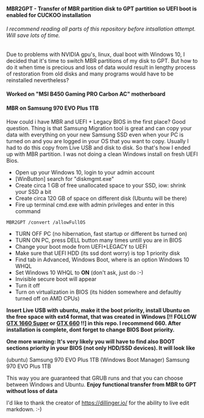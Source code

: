 #### MBR2GPT - Transfer of MBR partition disk to GPT partition so UEFI boot is enabled for CUCKOO installation

###### I recommend reading all parts of this repository before intsallation attempt. Will save lots of time.

Due to problems with NVIDIA gpu's, linux, dual boot with Windows 10, I decided that it's time to switch MBR partitions of my disk to GPT. But how to do it when time is precious and loss of data would result in lengthy process of restoration from old disks and many programs would have to be reinstalled nevertheless?

#### Worked on "MSI B450 Gaming PRO Carbon AC" motherboard
#### MBR on Samsung 970 EVO Plus 1TB
How could i have MBR and UEFI + Legacy BIOS in the first place? Good question. Thing is that Samsung Migration tool is great and can copy your data with everything on your new Samsung SSD even when your PC is turned on and you are logged in your OS that you want to copy. Usually I had to do this copy from Live USB and disk to disk. So that's how I ended up with MBR partition. I was not doing a clean Windows install on fresh UEFI Bios.

* Open up your Windows 10, login to your admin account
* [WinButton] search for "diskmgmt.exe"
* Create circa 1 GB of free unallocated space to your SSD, iow: shrink your SSD a bit
* Create circa 120 GB of space on different disk (Ubuntu will be there)
* Fire up terminal cmd.exe with admin privileges and enter in this command

```
MBR2GPT /convert /allowFullOS
```

* TURN OFF PC (no hibernation, fast startup or different bs turned on)
* TURN ON PC, press DELL button many times untill you are in BIOS
* Change your boot mode from UEFI+LEGACY to UEFI
* Make sure that UEFI HDD (its ssd dont worry) is top 1 priority disk
* Find tab in Advanced, Windows Boot, where is an option Windows 10 WHQL
* Set Windows 10 WHQL to **ON** (don't ask, just do :-)
* Invisible secure boot will appear
* Turn it off
* Turn on virtualization in BIOS (its hidden somewhere and defaultly turned off on AMD CPUs) 


**Insert Live USB with ubuntu, make it the boot priority, install Ubuntu on the free space with ext4 format, that was created in Windows [!! FOLLOW [GTX 1660 Super](https://github.com/cergina/Pain-Discovered-Cuckoo-Installation/blob/main/GTX1660S_install_guide.md) or [GTX 660](https://github.com/cergina/Pain-Discovered-Cuckoo-Installation/blob/main/GTX660_install_guide.md) !!] in this repo. I recommend 660. After installation is complete,  dont forget to change BIOS Boot priority.** 

**One more warning: It's very likely you will have to find also BOOT sections priority in your BIOS (not only HDD/SSD devices). It will look like**

(ubuntu) Samsung 970 EVO Plus 1TB
(Windows Boot Manager) Samsung 970 EVO Plus 1TB

This way you are guaranteed that GRUB runs and that you can choose between Windows and Ubuntu.
**Enjoy functional transfer from MBR to GPT without loss of data**

I'd like to thank the creator of https://dillinger.io/ for the ability to live edit markdown. :-)

[//]: # (These are reference links used in the body of this note and get stripped out when the markdown processor does its job. There is no need to format nicely because it shouldn't be seen. Thanks SO - http://stackoverflow.com/questions/4823468/store-comments-in-markdown-syntax)


   [cuckoo_od]: <https://cuckoo.readthedocs.io/en/latest/installation/>
   [git_readme]: <https://github.com/cergina/Pain-Discovered-Cuckoo-Installation/blob/main/README.md>
   